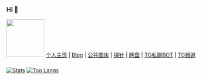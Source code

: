 ### Hi 👋
<a href="https://github.com/BlueSkyXN"><img src="https://ae01.alicdn.com/kf/U86be0ebc85004924a57b3f81c8091f51Y.jpg" width=100 height=100 /></a>
<a href="https://000714.xyz">个人主页</a> |
<a href="https://www.blueskyxn.com">Blog</a> |
<a href="https://img.blueskyxn.com">公共图床</a> |
<a href="https://status.blueskyxn.com">探针</a> |
<a href="https://www.blueskyxn.com/202102/4142.html">网盘</a> |
<a href="https://t.me/BlueSkyXN_PM_bot">TG私聊BOT</a> |
<a href="https://t.me/blueskyxnblog">TG频道</a>

###

[![Stats](https://github-readme-stats.vercel.app/api?username=BlueSkyXN&show_icons=true&count_private=true)](https://github.com/BlueSkyXN)
[![Top Langs](https://github-readme-stats.vercel.app/api/top-langs/?username=BlueSkyXN&layout=compact)](https://github.com/BlueSkyXN)
